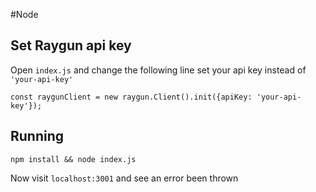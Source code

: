 #Node
## Set Raygun api key

Open `index.js` and change the following line set your api key instead of `'your-api-key'`

~~~javascipt
const raygunClient = new raygun.Client().init({apiKey: 'your-api-key'});
~~~

## Running 

~~~
npm install && node index.js
~~~

Now visit `localhost:3001` and see an error been thrown